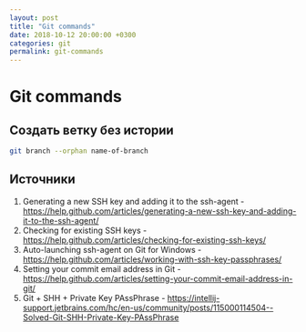 ```yaml
---
layout: post
title: "Git commands"
date: 2018-10-12 20:00:00 +0300
categories: git
permalink: git-commands
---
```


# Git commands

## Создать ветку без истории
````bash
git branch --orphan name-of-branch
````




## Источники

1. Generating a new SSH key and adding it to the ssh-agent - https://help.github.com/articles/generating-a-new-ssh-key-and-adding-it-to-the-ssh-agent/
2. Checking for existing SSH keys - https://help.github.com/articles/checking-for-existing-ssh-keys/
3. Auto-launching ssh-agent on Git for Windows - https://help.github.com/articles/working-with-ssh-key-passphrases/
4. Setting your commit email address in Git - https://help.github.com/articles/setting-your-commit-email-address-in-git/
5. Git + SHH + Private Key PAssPhrase - https://intellij-support.jetbrains.com/hc/en-us/community/posts/115000114504--Solved-Git-SHH-Private-Key-PAssPhrase

